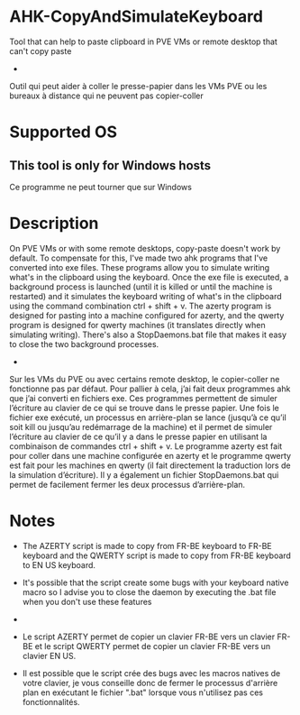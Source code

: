 # AHK-CopyAndSimulateKeyboard
Tool that can help to paste clipboard in PVE VMs or remote desktop that can't copy paste

-

Outil qui peut aider à coller le presse-papier dans les VMs PVE ou les bureaux à distance qui ne peuvent pas copier-coller

# Supported OS

This tool is only for Windows hosts
-
Ce programme ne peut tourner que sur Windows

# Description

On PVE VMs or with some remote desktops, copy-paste doesn't work by default. 
To compensate for this, I've made two ahk programs that I've converted into exe files. These programs allow you to simulate writing what's in the clipboard using the keyboard. Once the exe file is executed, a background process is launched (until it is killed or until the machine is restarted) and it simulates the keyboard writing of what's in the clipboard using the command combination ctrl + shift + v. 
The azerty program is designed for pasting into a machine configured for azerty, and the qwerty program is designed for qwerty machines (it translates directly when simulating writing).
There's also a StopDaemons.bat file that makes it easy to close the two background processes.

-

Sur les VMs du PVE ou avec certains remote desktop, le copier-coller ne fonctionne pas par défaut. 
Pour pallier à cela, j’ai fait deux  programmes ahk que j’ai converti en fichiers exe. Ces programmes permettent de simuler l’écriture au clavier de ce qui se trouve dans le presse papier. Une fois le fichier exe exécuté, un processus en arrière-plan se lance (jusqu’à ce qu’il soit kill ou jusqu’au redémarrage de la machine) et il permet de simuler l’écriture au clavier de ce qu’il y a dans le presse papier en utilisant la combinaison de commandes ctrl + shift + v. 
Le programme azerty est fait pour coller dans une machine configurée en azerty et le programme qwerty est fait pour les machines en qwerty (il fait directement la traduction lors de la simulation d’écriture).
Il y a également un fichier StopDaemons.bat qui permet de facilement fermer les deux processus d’arrière-plan.

# Notes

- The AZERTY script is made to copy from FR-BE keyboard to FR-BE keyboard and the QWERTY script is made to copy from FR-BE keyboard to EN US keyboard.
- It's possible that the script create some bugs with your keyboard native macro so I advise you to close the daemon by executing the .bat file when you don't use these features

-

- Le script AZERTY permet de copier un clavier FR-BE vers un clavier FR-BE et le script QWERTY permet de copier un clavier FR-BE vers un clavier EN US.
- Il est possible que le script crée des bugs avec les macros natives de votre clavier, je vous conseille donc de fermer le processus d'arrière plan en exécutant le fichier ".bat" lorsque vous n'utilisez pas ces fonctionnalités.
  
